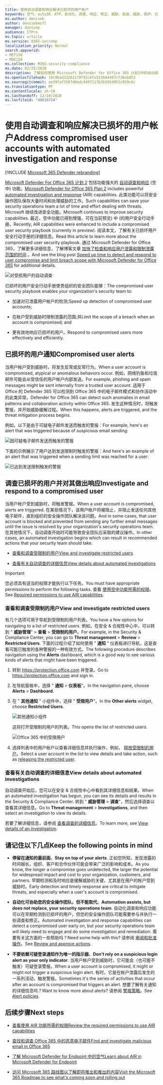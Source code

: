 ```yaml
---
title: 使用自动调查和响应解决已损坏的用户帐户
keywords: 空气、autoIR、ATP、自动化、调查、响应、修正、威胁、高级、威胁、保护、已泄露
ms.author: deniseb
author: denisebmsft
manager: dansimp
audience: ITPro
ms.topic: article
ms.service: O365-seccomp
localization_priority: Normal
search.appverid:
- MET150
- MOE150
ms.collection: M365-security-compliance
ms.date: 02/25/2020
description: 了解如何使用 Microsoft Defender for Office 365 计划2中的自动调查和响应功能，以加快检测和解决受危害的用户帐户的过程。
ms.openlocfilehash: 19c9bad33263178f92c6fe523b44497cf38ebd53
ms.sourcegitcommit: ee39faf3507d0edc9497117b3b2854955c959c6c
ms.translationtype: MT
ms.contentlocale: zh-CN
ms.lasthandoff: 12/10/2020
ms.locfileid: "49616724"
---
```

# <a name="address-compromised-user-accounts-with-automated-investigation-and-response"></a><span data-ttu-id="8fcc4-104">使用自动调查和响应解决已损坏的用户帐户</span><span class="sxs-lookup"><span data-stu-id="8fcc4-104">Address compromised user accounts with automated investigation and response</span></span>

[!INCLUDE [Microsoft 365 Defender rebranding](../includes/microsoft-defender-for-office.md)]


<span data-ttu-id="8fcc4-105">[Microsoft Defender For Office 365 计划 2](office-365-atp.md#microsoft-defender-for-office-365-plan-1-and-plan-2) 包括功能强大的 [自动调查和响应](office-365-air.md) (空中) 功能。</span><span class="sxs-lookup"><span data-stu-id="8fcc4-105">[Microsoft Defender for Office 365 Plan 2](office-365-atp.md#microsoft-defender-for-office-365-plan-1-and-plan-2) includes powerful [automated investigation and response](office-365-air.md) (AIR) capabilities.</span></span> <span data-ttu-id="8fcc4-106">此类功能可以将安全操作团队保存大量时间和处理威胁的工作。</span><span class="sxs-lookup"><span data-stu-id="8fcc4-106">Such capabilities can save your security operations team a lot of time and effort dealing with threats.</span></span> <span data-ttu-id="8fcc4-107">Microsoft 继续改进安全功能。</span><span class="sxs-lookup"><span data-stu-id="8fcc4-107">Microsoft continues to improve security capabilities.</span></span> <span data-ttu-id="8fcc4-108">最近，空中功能已得到增强，可在当前预览) 中 (的用户安全行动手册。</span><span class="sxs-lookup"><span data-stu-id="8fcc4-108">Recently, AIR capabilities were enhanced to include a compromised user security playbook (currently in preview).</span></span> <span data-ttu-id="8fcc4-109">阅读本文，了解有关已损坏用户安全行动手册的详细信息。</span><span class="sxs-lookup"><span data-stu-id="8fcc4-109">Read this article to learn more about the compromised user security playbook.</span></span> <span data-ttu-id="8fcc4-110">通过 Microsoft Defender for Office 365，了解更多详细信息，了解博客文章 [加快了检查和响应用户泄露和限制泄露范围的时间](https://techcommunity.microsoft.com/t5/Security-Privacy-and-Compliance/Speed-up-time-to-detect-and-respond-to-user-compromise-and-limit/ba-p/977053) 。</span><span class="sxs-lookup"><span data-stu-id="8fcc4-110">And see the blog post [Speed up time to detect and respond to user compromise and limit breach scope with Microsoft Defender for Office 365](https://techcommunity.microsoft.com/t5/Security-Privacy-and-Compliance/Speed-up-time-to-detect-and-respond-to-user-compromise-and-limit/ba-p/977053) for additional details.</span></span>

![对受损用户的自动调查](/microsoft-365/media/office365atp-compduserinvestigation.jpg)

<span data-ttu-id="8fcc4-112">已损坏的用户安全行动手册使贵组织的安全团队能够：</span><span class="sxs-lookup"><span data-stu-id="8fcc4-112">The compromised user security playbook enables your organization's security team to:</span></span>

- <span data-ttu-id="8fcc4-113">加速对已泄露用户帐户的检测;</span><span class="sxs-lookup"><span data-stu-id="8fcc4-113">Speed up detection of compromised user accounts;</span></span>

- <span data-ttu-id="8fcc4-114">在帐户受到威胁时限制泄露的范围;并</span><span class="sxs-lookup"><span data-stu-id="8fcc4-114">Limit the scope of a breach when an account is compromised; and</span></span>

- <span data-ttu-id="8fcc4-115">更有效地响应已损坏的用户。</span><span class="sxs-lookup"><span data-stu-id="8fcc4-115">Respond to compromised users more effectively and efficiently.</span></span>

## <a name="compromised-user-alerts"></a><span data-ttu-id="8fcc4-116">已损坏的用户通知</span><span class="sxs-lookup"><span data-stu-id="8fcc4-116">Compromised user alerts</span></span>

<span data-ttu-id="8fcc4-117">当用户帐户受到威胁时，将发生反常或反常行为。</span><span class="sxs-lookup"><span data-stu-id="8fcc4-117">When a user account is compromised, atypical or anomalous behaviors occur.</span></span> <span data-ttu-id="8fcc4-118">例如，网络钓鱼和垃圾邮件可能会从受信任的用户帐户内部发送。</span><span class="sxs-lookup"><span data-stu-id="8fcc4-118">For example, phishing and spam messages might be sent internally from a trusted user account.</span></span> <span data-ttu-id="8fcc4-119">适用于 Office 的 Defender 365 可以检测到 Office 365 中的电子邮件模式和协作活动中的此类异常。</span><span class="sxs-lookup"><span data-stu-id="8fcc4-119">Defender for Office 365 can detect such anomalies in email patterns and collaboration activity within Office 365.</span></span> <span data-ttu-id="8fcc4-120">发生这种情况时，将触发警报，并开始威胁缓解过程。</span><span class="sxs-lookup"><span data-stu-id="8fcc4-120">When this happens, alerts are triggered, and the threat mitigation process begins.</span></span>

<span data-ttu-id="8fcc4-121">例如，以下是由于可疑电子邮件发送而触发的警报：</span><span class="sxs-lookup"><span data-stu-id="8fcc4-121">For example, here's an alert that was triggered because of suspicious email sending:</span></span>

![因可疑电子邮件发送而触发的警报](/microsoft-365/media/office365atp-suspiciousemailsendalert.jpg)

<span data-ttu-id="8fcc4-123">下面的示例展示了用户达到发送限制时触发的警报：</span><span class="sxs-lookup"><span data-stu-id="8fcc4-123">And here's an example of an alert that was triggered when a sending limit was reached for a user:</span></span>

![已达到发送限制触发的警报](/microsoft-365/media/office365atp-sendinglimitreached.jpg)

## <a name="investigate-and-respond-to-a-compromised-user"></a><span data-ttu-id="8fcc4-125">调查已损坏的用户并对其做出响应</span><span class="sxs-lookup"><span data-stu-id="8fcc4-125">Investigate and respond to a compromised user</span></span>

<span data-ttu-id="8fcc4-126">当用户帐户受到威胁时，将触发警报。</span><span class="sxs-lookup"><span data-stu-id="8fcc4-126">When a user account is compromised, alerts are triggered.</span></span> <span data-ttu-id="8fcc4-127">在某些情况下，该用户帐户将被阻止，并阻止发送任何其他电子邮件，直到组织的安全操作团队解决该问题。</span><span class="sxs-lookup"><span data-stu-id="8fcc4-127">And in some cases, that user account is blocked and prevented from sending any further email messages until the issue is resolved by your organization's security operations team.</span></span> <span data-ttu-id="8fcc4-128">在其他情况下，自动调查开始时可能导致安全团队应采取的建议操作。</span><span class="sxs-lookup"><span data-stu-id="8fcc4-128">In other cases, an automated investigation begins which can result in recommended actions that your security team should take.</span></span>

- [<span data-ttu-id="8fcc4-129">查看和调查受限制的用户</span><span class="sxs-lookup"><span data-stu-id="8fcc4-129">View and investigate restricted users</span></span>](#view-and-investigate-restricted-users)

- [<span data-ttu-id="8fcc4-130">查看有关自动调查的详细信息</span><span class="sxs-lookup"><span data-stu-id="8fcc4-130">View details about automated investigations</span></span>](#view-details-about-automated-investigations)

> [!IMPORTANT]
> <span data-ttu-id="8fcc4-131">您必须具有适当的权限才能执行以下任务。</span><span class="sxs-lookup"><span data-stu-id="8fcc4-131">You must have appropriate permissions to perform the following tasks.</span></span> <span data-ttu-id="8fcc4-132">查看 [使用空中功能所需的权限](office-365-air.md#required-permissions-to-use-air-capabilities)。</span><span class="sxs-lookup"><span data-stu-id="8fcc4-132">See [Required permissions to use AIR capabilities](office-365-air.md#required-permissions-to-use-air-capabilities).</span></span>

### <a name="view-and-investigate-restricted-users"></a><span data-ttu-id="8fcc4-133">查看和调查受限制的用户</span><span class="sxs-lookup"><span data-stu-id="8fcc4-133">View and investigate restricted users</span></span>

<span data-ttu-id="8fcc4-134">有几个选项可用于导航到受限制的用户列表。</span><span class="sxs-lookup"><span data-stu-id="8fcc4-134">You have a few options for navigating to a list of restricted users.</span></span> <span data-ttu-id="8fcc4-135">例如，在安全 & 合规性中心中，可以转到 " **威胁管理**" \> **查看** \> **受限制的用户**。</span><span class="sxs-lookup"><span data-stu-id="8fcc4-135">For example, in the Security & Compliance Center, you can go to **Threat management** \> **Review** \> **Restricted Users**.</span></span> <span data-ttu-id="8fcc4-136">下面的过程介绍了如何使用 " **通知** " 仪表板进行导航，这是查看可能已触发的各种警报的一种有效方式。</span><span class="sxs-lookup"><span data-stu-id="8fcc4-136">The following procedure describes navigation using the **Alerts** dashboard, which is a good way to see various kinds of alerts that might have been triggered.</span></span>

1. <span data-ttu-id="8fcc4-137">转到 <https://protection.office.com> 并登录。</span><span class="sxs-lookup"><span data-stu-id="8fcc4-137">Go to <https://protection.office.com> and sign in.</span></span>

2. <span data-ttu-id="8fcc4-138">在导航窗格中，选择 " **通知** \> **仪表板**"。</span><span class="sxs-lookup"><span data-stu-id="8fcc4-138">In the navigation pane, choose **Alerts** \> **Dashboard**.</span></span>

3. <span data-ttu-id="8fcc4-139">在 " **其他通知** " 小组件中，选择 " **受限用户**"。</span><span class="sxs-lookup"><span data-stu-id="8fcc4-139">In the **Other alerts** widget, choose **Restricted Users**.</span></span>

   ![其他通知小组件](/microsoft-365/media/office365atp-otheralertswidget.jpg)

   <span data-ttu-id="8fcc4-141">这将打开受限制的用户的列表。</span><span class="sxs-lookup"><span data-stu-id="8fcc4-141">This opens the list of restricted users.</span></span>

   ![Office 365 中的受限用户](/microsoft-365/media/office365atp-restrictedusers.jpg)

4. <span data-ttu-id="8fcc4-143">选择列表中的用户帐户以查看详细信息并执行操作，例如， [释放受限制的用户](removing-user-from-restricted-users-portal-after-spam.md)。</span><span class="sxs-lookup"><span data-stu-id="8fcc4-143">Select a user account in the list to view details and take action, such as [releasing the restricted user](removing-user-from-restricted-users-portal-after-spam.md).</span></span>

### <a name="view-details-about-automated-investigations"></a><span data-ttu-id="8fcc4-144">查看有关自动调查的详细信息</span><span class="sxs-lookup"><span data-stu-id="8fcc4-144">View details about automated investigations</span></span>

<span data-ttu-id="8fcc4-145">自动调查开始后，您可以在安全 & 合规性中心中看到其详细信息和结果。</span><span class="sxs-lookup"><span data-stu-id="8fcc4-145">When an automated investigation has begun, you can see its details and results in the Security & Compliance Center.</span></span> <span data-ttu-id="8fcc4-146">转到 " **威胁管理** \> **调查**"，然后选择调查以查看其详细信息。</span><span class="sxs-lookup"><span data-stu-id="8fcc4-146">Go to **Threat management** \> **Investigations**, and then select an investigation to view its details.</span></span>

<span data-ttu-id="8fcc4-147">若要了解详细信息，请参阅 [查看调查的详细信息](air-view-investigation-results.md)。</span><span class="sxs-lookup"><span data-stu-id="8fcc4-147">To learn more, see [View details of an investigation](air-view-investigation-results.md).</span></span>

## <a name="keep-the-following-points-in-mind"></a><span data-ttu-id="8fcc4-148">请记住以下几点</span><span class="sxs-lookup"><span data-stu-id="8fcc4-148">Keep the following points in mind</span></span>

- <span data-ttu-id="8fcc4-149">**停留在通知的最前面**。</span><span class="sxs-lookup"><span data-stu-id="8fcc4-149">**Stay on top of your alerts**.</span></span> <span data-ttu-id="8fcc4-150">正如您所知，发现泄露的时间越长，组织、客户和合作伙伴可能会带来广泛的影响和成本。</span><span class="sxs-lookup"><span data-stu-id="8fcc4-150">As you know, the longer a compromise goes undetected, the larger the potential for widespread impact and cost to your organization, customers, and partners.</span></span> <span data-ttu-id="8fcc4-151">早期检测和及时响应是缓解威胁的关键，尤其是在用户的帐户受到威胁时。</span><span class="sxs-lookup"><span data-stu-id="8fcc4-151">Early detection and timely response are critical to mitigate threats, and especially when a user's account is compromised.</span></span>

- <span data-ttu-id="8fcc4-152">**自动化可协助您的安全操作团队，但不能取代**。</span><span class="sxs-lookup"><span data-stu-id="8fcc4-152">**Automation assists, but does not replace, your security operations team**.</span></span> <span data-ttu-id="8fcc4-153">自动化调查和响应功能可以在早期检测到已损坏的用户，但您的安全操作团队可能需要参与并执行一些调查和修正。</span><span class="sxs-lookup"><span data-stu-id="8fcc4-153">Automated investigation and response capabilities can detect a compromised user early on, but your security operations team will likely need to engage and do some investigation and remediation.</span></span> <span data-ttu-id="8fcc4-154">需要有关这方面的一些帮助吗？</span><span class="sxs-lookup"><span data-stu-id="8fcc4-154">Need some help with this?</span></span> <span data-ttu-id="8fcc4-155">请参阅 [审阅和批准操作](air-review-approve-pending-completed-actions.md)。</span><span class="sxs-lookup"><span data-stu-id="8fcc4-155">See [Review and approve actions](air-review-approve-pending-completed-actions.md).</span></span>

- <span data-ttu-id="8fcc4-156">**不要依赖可疑登录通知作为唯一的指示器**。</span><span class="sxs-lookup"><span data-stu-id="8fcc4-156">**Don't rely on a suspicious login alert as your only indicator**.</span></span> <span data-ttu-id="8fcc4-157">当用户帐户受到威胁时，它可能会（也可能不触发）可疑登录警报。</span><span class="sxs-lookup"><span data-stu-id="8fcc4-157">When a user account is compromised, it might or might not trigger a suspicious login alert.</span></span> <span data-ttu-id="8fcc4-158">有时，它是在帐户泄露后发生的一系列活动，触发警报。</span><span class="sxs-lookup"><span data-stu-id="8fcc4-158">Sometimes it's the series of activities that occur after an account is compromised that triggers an alert.</span></span> <span data-ttu-id="8fcc4-159">想要了解有关通知的详细信息吗？</span><span class="sxs-lookup"><span data-stu-id="8fcc4-159">Want to know more about alerts?</span></span> <span data-ttu-id="8fcc4-160">请参阅 [警报策略](https://docs.microsoft.com/microsoft-365/compliance/alert-policies)。</span><span class="sxs-lookup"><span data-stu-id="8fcc4-160">See [Alert policies](https://docs.microsoft.com/microsoft-365/compliance/alert-policies).</span></span>

## <a name="next-steps"></a><span data-ttu-id="8fcc4-161">后续步骤</span><span class="sxs-lookup"><span data-stu-id="8fcc4-161">Next steps</span></span>

- [<span data-ttu-id="8fcc4-162">查看使用 AIR 功能所需的权限</span><span class="sxs-lookup"><span data-stu-id="8fcc4-162">Review the required permissions to use AIR capabilities</span></span>](office-365-air.md#required-permissions-to-use-air-capabilities)

- [<span data-ttu-id="8fcc4-163">查找和调查 Office 365 中的恶意电子邮件</span><span class="sxs-lookup"><span data-stu-id="8fcc4-163">Find and investigate malicious email in Office 365</span></span>](investigate-malicious-email-that-was-delivered.md)

- [<span data-ttu-id="8fcc4-164">了解 Microsoft Defender for Endpoint 中的空气</span><span class="sxs-lookup"><span data-stu-id="8fcc4-164">Learn about AIR in Microsoft Defender for Endpoint</span></span>](https://docs.microsoft.com/windows/security/threat-protection/microsoft-defender-atp/automated-investigations)

- [<span data-ttu-id="8fcc4-165">访问 Microsoft 365 路线图以了解即将推出和推出的内容</span><span class="sxs-lookup"><span data-stu-id="8fcc4-165">Visit the Microsoft 365 Roadmap to see what's coming soon and rolling out</span></span>](https://www.microsoft.com/microsoft-365/roadmap?filters=)
